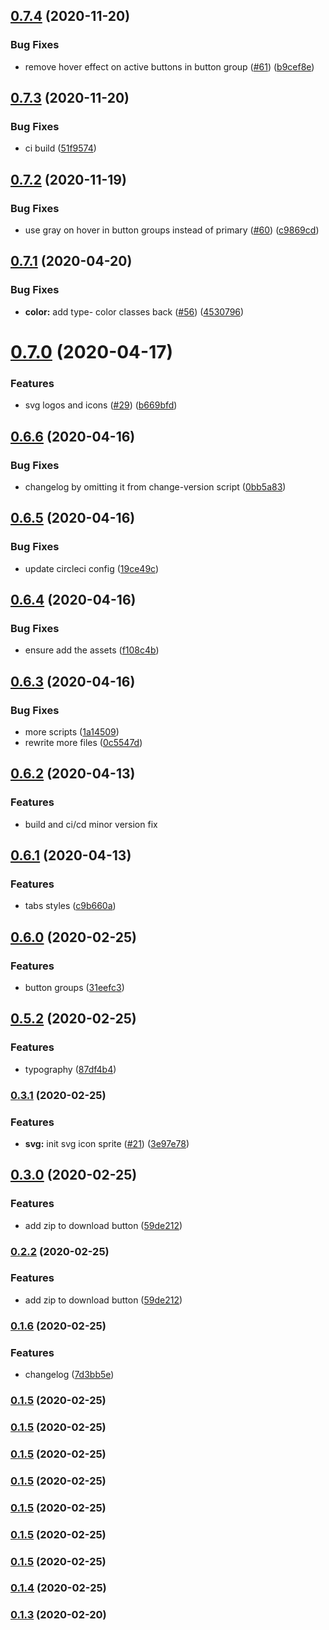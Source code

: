 ## [0.7.4](https://github.com/flocasts/flo-scss/compare/v0.7.3...v0.7.4) (2020-11-20)


### Bug Fixes

* remove hover effect on active buttons in button group ([#61](https://github.com/flocasts/flo-scss/issues/61)) ([b9cef8e](https://github.com/flocasts/flo-scss/commit/b9cef8e1c82e95995f46bf5f523d1b8e29a1a74d))

## [0.7.3](https://github.com/flocasts/flo-scss/compare/v0.7.2...v0.7.3) (2020-11-20)


### Bug Fixes

* ci build ([51f9574](https://github.com/flocasts/flo-scss/commit/51f9574a6992e039d692295127709fbd20e6420b))

## [0.7.2](https://github.com/flocasts/flo-scss/compare/v0.7.1...v0.7.2) (2020-11-19)


### Bug Fixes

* use gray on hover in button groups instead of primary ([#60](https://github.com/flocasts/flo-scss/issues/60)) ([c9869cd](https://github.com/flocasts/flo-scss/commit/c9869cd9b9a499ff493d510d368c5cfe0965a4d5))

## [0.7.1](https://github.com/flocasts/flo-scss/compare/v0.7.0...v0.7.1) (2020-04-20)


### Bug Fixes

* **color:** add type- color classes back ([#56](https://github.com/flocasts/flo-scss/issues/56)) ([4530796](https://github.com/flocasts/flo-scss/commit/45307962672bea0618de3338c614702d4e81e1ec))

# [0.7.0](https://github.com/flocasts/flo-scss/compare/v0.6.6...v0.7.0) (2020-04-17)


### Features

* svg logos and icons ([#29](https://github.com/flocasts/flo-scss/issues/29)) ([b669bfd](https://github.com/flocasts/flo-scss/commit/b669bfd591efcdb29cba841545df85d0798e687f))

## [0.6.6](https://github.com/flocasts/flo-scss/compare/v0.6.5...v0.6.6) (2020-04-16)


### Bug Fixes

* changelog by omitting it from change-version script ([0bb5a83](https://github.com/flocasts/flo-scss/commit/0bb5a8372a043479328adca052543eff80159cc8))

## [0.6.5](https://github.com/flocasts/flo-scss/compare/v0.6.4...v0.6.5) (2020-04-16)

### Bug Fixes

* update circleci config ([19ce49c](https://github.com/flocasts/flo-scss/commit/19ce49cac8f403b36d503f36239631db45384d02))

## [0.6.4](https://github.com/flocasts/flo-scss/compare/v0.6.3...v0.6.4) (2020-04-16)

### Bug Fixes

* ensure add the assets ([f108c4b](https://github.com/flocasts/flo-scss/commit/f108c4b325a318814d79bd7bb528f6f9f962a6e5))

## [0.6.3](https://github.com/flocasts/flo-scss/compare/v0.6.2...v0.6.3) (2020-04-16)

### Bug Fixes

* more scripts ([1a14509](https://github.com/flocasts/flo-scss/commit/1a145092d2a2cdece8e1306b8b6181fc80345d20))
* rewrite more files ([0c5547d](https://github.com/flocasts/flo-scss/commit/0c5547d5d97de29690ee7b05b6cc9f3473770d21))

## [0.6.2](https://github.com/flocasts/flo-scss/compare/v0.6.1...v0.6.2) (2020-04-13)

### Features

* build and ci/cd minor version fix

## [0.6.1](https://github.com/flocasts/flo-scss/compare/v0.6.0...v0.6.1) (2020-04-13)

### Features

* tabs styles ([c9b660a](https://github.com/flocasts/flo-scss/commit/3fd5cd5df28d79df57b8d280e05e8e723391fde3))

## [0.6.0](https://github.com/flocasts/flo-scss/compare/v0.5.2...v0.6.0) (2020-02-25)

### Features

* button groups ([31eefc3](https://github.com/flocasts/flo-scss/commit/31eefc36f19ca8cec7cd274110b5b92695219c8a))

## [0.5.2](https://github.com/flocasts/flo-scss/compare/v0.3.1...v0.5.2) (2020-02-25)


### Features

* typography ([87df4b4](hhttps://github.com/flocasts/flo-scss/commit/87df4b472aad7954b8b55a940f2b8c5bc202aefa))


### [0.3.1](https://github.com/flocasts/flo-scss/compare/v0.3.0...v0.3.1) (2020-02-25)


### Features

* **svg:** init svg icon sprite ([#21](https://github.com/flocasts/flo-scss/issues/21)) ([3e97e78](https://github.com/flocasts/flo-scss/commit/3e97e781d7fb46476d7fe6df2f4583d5b2460982))

## [0.3.0](https://github.com/flocasts/flo-scss/compare/v0.2.1...v0.3.0) (2020-02-25)


### Features

* add zip to download button ([59de212](https://github.com/flocasts/flo-scss/commit/59de21211f3e7f21932c60987be4fd16d25d63a0))

### [0.2.2](https://github.com/flocasts/flo-scss/compare/v0.2.1...v0.2.2) (2020-02-25)


### Features

* add zip to download button ([59de212](https://github.com/flocasts/flo-scss/commit/59de21211f3e7f21932c60987be4fd16d25d63a0))

### [0.1.6](https://github.com/flocasts/flo-scss/compare/v0.2.1...v0.1.6) (2020-02-25)


### Features

* changelog ([7d3bb5e](https://github.com/flocasts/flo-scss/commit/7d3bb5ee1561b6347af4e93490587946156b9d91))

### [0.1.5](https://github.com/flocasts/flo-scss/compare/v0.2.1...v0.1.5) (2020-02-25)

### [0.1.5](https://github.com/flocasts/flo-scss/compare/v0.2.1...v0.1.5) (2020-02-25)

### [0.1.5](https://github.com/flocasts/flo-scss/compare/v0.2.1...v0.1.5) (2020-02-25)

### [0.1.5](https://github.com/flocasts/flo-scss/compare/v0.2.1...v0.1.5) (2020-02-25)

### [0.1.5](https://github.com/flocasts/flo-scss/compare/v0.2.1...v0.1.5) (2020-02-25)

### [0.1.5](https://github.com/flocasts/flo-scss/compare/v0.2.1...v0.1.5) (2020-02-25)

### [0.1.5](https://github.com/flocasts/flo-scss/compare/v0.2.1...v0.1.5) (2020-02-25)

### [0.1.4](https://github.com/flocasts/flo-scss/compare/v0.2.1...v0.1.4) (2020-02-25)

### [0.1.3](https://github.com/flocasts/flo-scss/compare/v0.1.2...v0.1.3) (2020-02-20)
